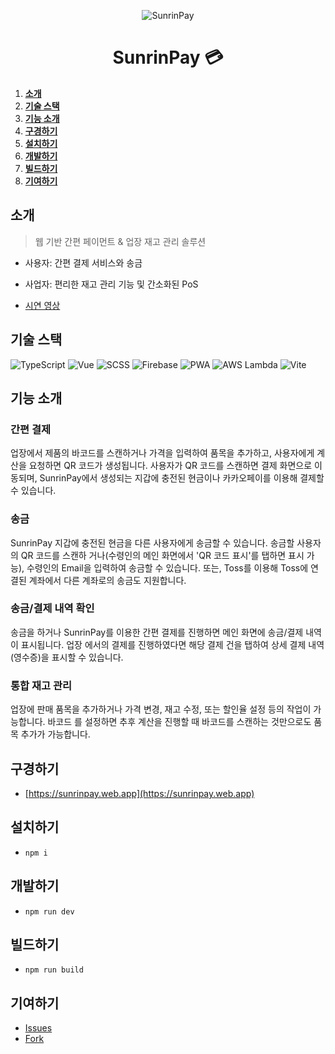 <div align="center">

![SunrinPay](https://avatars1.githubusercontent.com/u/65395520?s=200&v=4)

# SunrinPay 💳

</div>

1. [**소개**](#소개)
2. [**기술 스택**](#기술-스택)
3. [**기능 소개**](#기능-소개)
4. [**구경하기**](#구경하기)
5. [**설치하기**](#설치하기)
6. [**개발하기**](#개발하기)
7. [**빌드하기**](#빌드하기)
8. [**기여하기**](#기여하기)

## 소개

> 웹 기반 간편 페이먼트 & 업장 재고 관리 솔루션

- 사용자: 간편 결제 서비스와 송금
- 사업자: 편리한 재고 관리 기능 및 간소화된 PoS

- [시연 영상](https://youtu.be/-n8T0WvXXNo)

## 기술 스택

![TypeScript](https://img.shields.io/badge/TypeScript-282C34.svg?&style=for-the-badge&logo=typescript)
![Vue](https://img.shields.io/badge/vue-282C34.svg?&style=for-the-badge&logo=vue.js)
![SCSS](https://img.shields.io/badge/SCSS-282C34.svg?&style=for-the-badge&logo=sass)
![Firebase](https://img.shields.io/badge/Firebase-282C34?style=for-the-badge&logo=firebase)
![PWA](https://img.shields.io/badge/PWA-282C34.svg?&style=for-the-badge&logo=pwa)
![AWS Lambda](https://img.shields.io/badge/AWS_Lambda-282C34.svg?style=for-the-badge&logo=amazon-aws&logoColor=FF9900)
![Vite](https://img.shields.io/badge/Vite-282C34.svg?style=for-the-badge&logo=vite)

## 기능 소개

### 간편 결제

업장에서 제품의 바코드를 스캔하거나 가격을 입력하여 품목을 추가하고, 사용자에게 계산을 요청하면 QR
코드가 생성됩니다. 사용자가 QR 코드를 스캔하면 결제 화면으로 이동되며, SunrinPay에서 생성되는 지갑에
충전된 현금이나 카카오페이를 이용해 결제할 수 있습니다.

### 송금

SunrinPay 지갑에 충전된 현금을 다른 사용자에게 송금할 수 있습니다. 송금할 사용자의 QR 코드를 스캔하
거나(수령인의 메인 화면에서 'QR 코드 표시'를 탭하면 표시 가능), 수령인의 Email을 입력하여 송금할 수
있습니다. 또는, Toss를 이용해 Toss에 연결된 계좌에서 다른 계좌로의 송금도 지원합니다.

### 송금/결제 내역 확인

송금을 하거나 SunrinPay를 이용한 간편 결제를 진행하면 메인 화면에 송금/결제 내역이 표시됩니다. 업장
에서의 결제를 진행하였다면 해당 결제 건을 탭하여 상세 결제 내역(영수증)을 표시할 수 있습니다.

### 통합 재고 관리

업장에 판매 품목을 추가하거나 가격 변경, 재고 수정, 또는 할인율 설정 등의 작업이 가능합니다. 바코드
를 설정하면 추후 계산을 진행할 때 바코드를 스캔하는 것만으로도 품목 추가가 가능합니다.

## 구경하기

- [https://sunrinpay.web.app](https://sunrinpay.web.app)

## 설치하기

- `npm i`

## 개발하기

- `npm run dev`

## 빌드하기

- `npm run build`

## 기여하기

- [Issues](https://github.com/sunrinpay/sunrinpay/issues)
- [Fork](https://github.com/sunrinpay/sunrinpay/fork)
